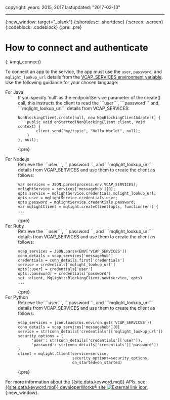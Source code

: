 copyright:
  years: 2015, 2017
lastupdated: "2017-02-13"

---

{:new_window: target="_blank"}
{:shortdesc: .shortdesc}
{:screen: .screen}
{:codeblock: .codeblock}
{:pre: .pre}

# How to connect and authenticate
{: #mql_connect}

To connect an app to the service, the app must use the ```user```,
```password```, and ```mqlight_lookup_url``` details from the [VCAP_SERVICES environment variable](/docs/services/MessageHub/messagehub075.html#vcap). Use the following guidance for your chosen language:

<dl>
<dt>For Java</dt>
<dd>If you specify ‘null’ as the endpointService parameter of the create() call, this instructs the
client to read the ```user```, ```password``` and,
```mqlight_lookup_url``` details from VCAP_SERVICES:

<pre><code>NonBlockingClient.create(null, new NonBlockingClientAdapter<Void>() {
    public void onStarted(NonBlockingClient client, Void context) {
        client.send("my/topic", "Hello World!", null);
    }
}, null);</code>
</pre>
{:pre}

</dd>
<dt>For Node.js</dt>
<dd>Retrieve the ```user```, ```password```, and
```mqlight_lookup_url``` details from VCAP_SERVICES and use them to create the client as
follows:
<pre><code>var services = JSON.parse(process.env.VCAP_SERVICES);
mqlightService = services['messagehub'][0];
opts.service = mqlightService.credentials.mqlight_lookup_url;
opts.user = mqlightService.credentials.user;
opts.password = mqlightService.credentials.password;
var mqlightClient = mqlight.createClient(opts, function(err) {
...</code>
</pre>
{:pre}

</dd>
<dt>For Ruby</dt>
<dd>Retrieve the ```user```, ```password```, and
```mqlight_lookup_url``` details from VCAP_SERVICES and use them to create the client as
follows:
<pre><code>vcap_services = JSON.parse(ENV['VCAP_SERVICES'])
conn_details = vcap_services['messagehub']
credentials = conn_details.first['credentials']
service = credentials['mqlight_lookup_url']
opts[:user] = credentials['user']
opts[:password] = credentials['password']
set :client, Mqlight::BlockingClient.new(service, opts)
...</code>
</pre>
{:pre}

</dd>
<dt>For Python</dt>
<dd>Retrieve the ```user```, ```password```, and
```mqlight_lookup_url``` details from VCAP_SERVICES and use them to create the client as
follows:
<pre><code>vcap_services = json.loads(os.environ.get('VCAP_SERVICES'))
conn_details = vcap_services['messagehub'][0]
service = str(conn_details['credentials']['mqlight_lookup_url'])
security_options = {
      'user': str(conn_details['credentials']['user']),
      'password': str(conn_details['credentials']['password'])
}
client = mqlight.Client(service=service, 
                        security_options=security_options,
                        on_started=on_started)</code>
</pre>
{:pre}

</dd>
</dl>

For more information about the {{site.data.keyword.mql}} APIs,
see: [{{site.data.keyword.mql}} developerWorks&reg; site ![External link icon](images/launch-glyph.svg "External link icon")](https://developer.ibm.com/messaging/mq-light/){:new_window}.
